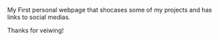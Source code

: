 My First personal webpage that shocases some of my projects and has links to social medias.

Thanks for veiwing!
